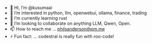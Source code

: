 - 👋 Hi, I’m @kusumaai
- 👀 I’m interested in python, llm, openwebui, ollama, finance, trading
- 🌱 I’m currently learning rust
- 💞️ I’m looking to collaborate on anything LLM, Qwen, Open.
- 📫 How to reach me ... philsanderson@pm.me
- ⚡ Fun fact: ... codestral is really fun with roo-code!

<!---
Kusumaai is a ✨ special ✨ type of white hat trader, researcher and due to my work now an officil journalist. With python dedv skills, an undescribable synery with LLM's due to CTE brain damage. A broad ranging programming and web development background firmly focussed on the space.
.
--->
